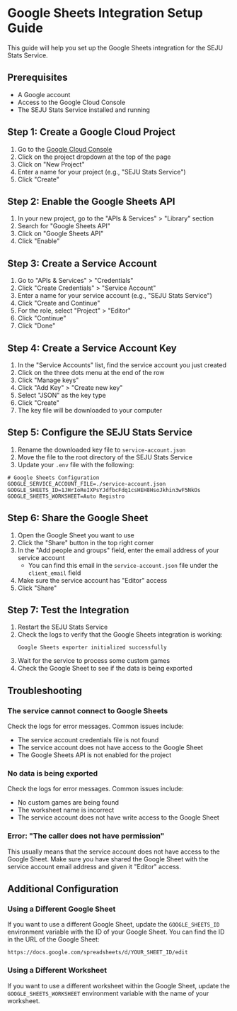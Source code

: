 # Google Sheets Integration Setup Guide

This guide will help you set up the Google Sheets integration for the SEJU Stats Service.

## Prerequisites

- A Google account
- Access to the Google Cloud Console
- The SEJU Stats Service installed and running

## Step 1: Create a Google Cloud Project

1. Go to the [Google Cloud Console](https://console.cloud.google.com/)
2. Click on the project dropdown at the top of the page
3. Click on "New Project"
4. Enter a name for your project (e.g., "SEJU Stats Service")
5. Click "Create"

## Step 2: Enable the Google Sheets API

1. In your new project, go to the "APIs & Services" > "Library" section
2. Search for "Google Sheets API"
3. Click on "Google Sheets API"
4. Click "Enable"

## Step 3: Create a Service Account

1. Go to "APIs & Services" > "Credentials"
2. Click "Create Credentials" > "Service Account"
3. Enter a name for your service account (e.g., "SEJU Stats Service")
4. Click "Create and Continue"
5. For the role, select "Project" > "Editor"
6. Click "Continue"
7. Click "Done"

## Step 4: Create a Service Account Key

1. In the "Service Accounts" list, find the service account you just created
2. Click on the three dots menu at the end of the row
3. Click "Manage keys"
4. Click "Add Key" > "Create new key"
5. Select "JSON" as the key type
6. Click "Create"
7. The key file will be downloaded to your computer

## Step 5: Configure the SEJU Stats Service

1. Rename the downloaded key file to `service-account.json`
2. Move the file to the root directory of the SEJU Stats Service
3. Update your `.env` file with the following:

```env
# Google Sheets Configuration
GOOGLE_SERVICE_ACCOUNT_FILE=./service-account.json
GOOGLE_SHEETS_ID=1JHrIoReIXPsYJdfbcFdq1csHEH8HsoJkhin3wF5NkOs
GOOGLE_SHEETS_WORKSHEET=Auto Registro
```

## Step 6: Share the Google Sheet

1. Open the Google Sheet you want to use
2. Click the "Share" button in the top right corner
3. In the "Add people and groups" field, enter the email address of your service account
   - You can find this email in the `service-account.json` file under the `client_email` field
4. Make sure the service account has "Editor" access
5. Click "Share"

## Step 7: Test the Integration

1. Restart the SEJU Stats Service
2. Check the logs to verify that the Google Sheets integration is working:
   ```
   Google Sheets exporter initialized successfully
   ```
3. Wait for the service to process some custom games
4. Check the Google Sheet to see if the data is being exported

## Troubleshooting

### The service cannot connect to Google Sheets

Check the logs for error messages. Common issues include:

- The service account credentials file is not found
- The service account does not have access to the Google Sheet
- The Google Sheets API is not enabled for the project

### No data is being exported

Check the logs for error messages. Common issues include:

- No custom games are being found
- The worksheet name is incorrect
- The service account does not have write access to the Google Sheet

### Error: "The caller does not have permission"

This usually means that the service account does not have access to the Google Sheet. Make sure you have shared the Google Sheet with the service account email address and given it "Editor" access.

## Additional Configuration

### Using a Different Google Sheet

If you want to use a different Google Sheet, update the `GOOGLE_SHEETS_ID` environment variable with the ID of your Google Sheet. You can find the ID in the URL of the Google Sheet:

```
https://docs.google.com/spreadsheets/d/YOUR_SHEET_ID/edit
```

### Using a Different Worksheet

If you want to use a different worksheet within the Google Sheet, update the `GOOGLE_SHEETS_WORKSHEET` environment variable with the name of your worksheet. 